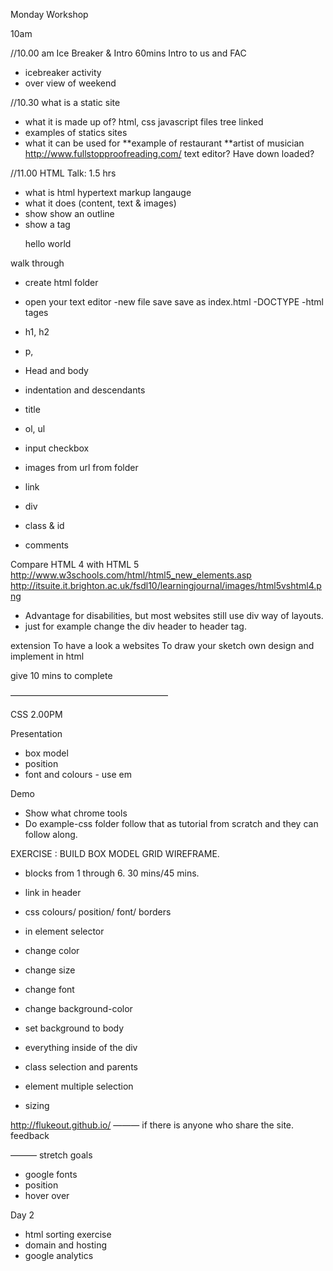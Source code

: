 Monday Workshop

10am


//10.00 am Ice Breaker & Intro 60mins
Intro to us and FAC
- icebreaker activity
- over view of weekend

//10.30 what is a static site
  - what it is made up of? html, css javascript files tree linked
  - examples of statics sites
  - what it can be used for
     **example of restaurant
     **artist of musician
http://www.fullstopproofreading.com/
text editor? Have down loaded?



//11.00 HTML Talk: 1.5 hrs
- what is html
 hypertext markup langauge
- what it does (content, text & images)
- show show an outline
- show a tag <p>  hello world  </p>

walk through
- create html folder
- open your text editor
-new file save save as index.html
 -DOCTYPE
-html tages

- h1, h2
- p,


- Head and body
- indentation and descendants
- title

- ol, ul
- input checkbox

- images
  from url
  from folder
- link

- div
- class & id
- comments

Compare HTML 4 with HTML 5
http://www.w3schools.com/html/html5_new_elements.asp
http://itsuite.it.brighton.ac.uk/fsdl10/learningjournal/images/html5vshtml4.png
- Advantage for disabilities, but most websites still use div way of layouts.
- just for example change the div header to header tag.

extension
To have a look a websites
To draw your sketch own design and implement in html



give 10 mins to complete


——————————————————

CSS 2.00PM

Presentation
- box model
- position
- font and colours - use em

Demo
- Show what chrome tools
- Do example-css folder follow that as tutorial from scratch and they can follow along.


EXERCISE :
BUILD BOX MODEL GRID WIREFRAME.
- blocks from 1 through 6. 30 mins/45 mins.

- link in header

- css colours/ position/ font/ borders


- in element selector
- change color
- change size
- change font


- change background-color
- set background   to body

- everything inside of the div
- class selection and parents
- element multiple selection

- sizing

http://flukeout.github.io/
———
if there is anyone who share the site.
feedback


———
stretch goals
- google fonts
- position
- hover over


Day 2
- html sorting exercise
 - domain and hosting
 - google analytics
